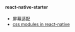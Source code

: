 
#### react-native-starter
- 屏幕适配
- [css modules in react-native](https://github.com/kristerkari/react-native-css-modules)
